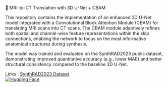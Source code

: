 🧠 MRI-to-CT Translation with 3D U-Net + CBAM

This repository contains the implementation of an enhanced 3D U-Net model integrated with a Convolutional Block Attention Module (CBAM) for translating MRI scans into CT scans.
The CBAM module adaptively refines both spatial and channel-wise feature representations within the skip connections, enabling the network to focus on the most informative anatomical structures during synthesis.

The model was trained and evaluated on the SynthRAD2023 public dataset, demonstrating improved quantitative accuracy (e.g., lower MAE) and better structural consistency compared to the baseline 3D U-Net.

Links :
[SynthRAD2023 Dataset](https://zenodo.org/records/7260705)   
[![Hugging Face](https://img.shields.io/badge/Demo-HuggingFace-yellow.svg)](https://huggingface.co/spaces/jihane12/ct-mri_translation)
